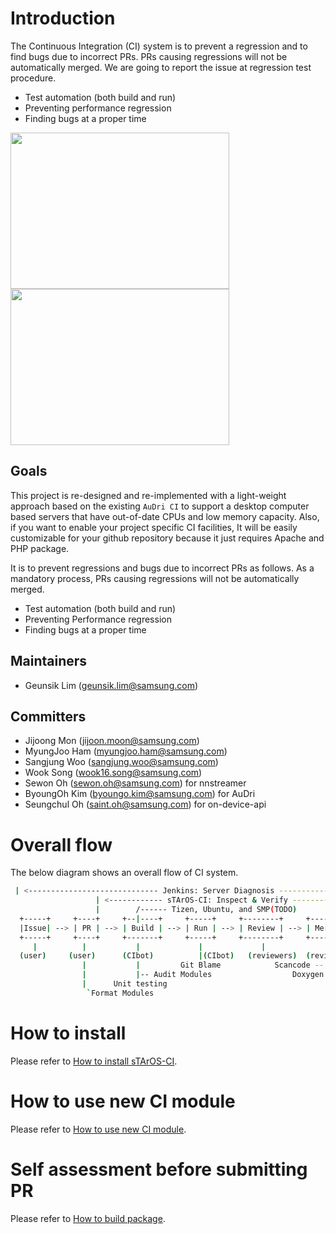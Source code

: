 
# Introduction
The Continuous Integration (CI) system is to prevent a regression and to find bugs due to incorrect PRs.
PRs causing regressions will not be automatically merged. We are going to report the issue at regression test procedure.

- Test automation (both build and run)
- Preventing performance regression
- Finding bugs at a proper time

<img src=https://github.com/nnsuite/TAOS-CI/blob/tizen/screenshot01.png border=0 width=350 height=250></img>
<img src=https://github.com/nnsuite/TAOS-CI/blob/tizen/screenshot02.png border=0 width=350 height=250></img>


## Goals	
This project is re-designed and re-implemented with a light-weight approach based on the existing `AuDri CI` to support a desktop computer based servers that have out-of-date CPUs and low memory capacity. Also, if you want to enable your project specific CI facilities, It will be easily customizable for your github repository because it just requires Apache and PHP package.

It is to prevent regressions and bugs due to incorrect PRs as follows. As a mandatory process, PRs causing regressions will not be automatically merged.

* Test automation (both build and run)
* Preventing Performance regression
* Finding bugs at a proper time


## Maintainers
* Geunsik Lim (geunsik.lim@samsung.com)

## Committers	
* Jijoong Mon (jijoon.moon@samsung.com)
* MyungJoo Ham (myungjoo.ham@samsung.com)
* Sangjung Woo (sangjung.woo@samsung.com)
* Wook Song (wook16.song@samsung.com)
* Sewon Oh (sewon.oh@samsung.com) for nnstreamer
* ByoungOh Kim (byoungo.kim@samsung.com) for AuDri 
* Seungchul Oh (saint.oh@samsung.com) for on-device-api

# Overall flow
The below diagram shows an overall flow of CI system.
```bash
 | <----------------------------- Jenkins: Server Diagnosis ------------------------------> |
                   | <------------ sTArOS-CI: Inspect & Verify ------------> | <---- CD ---->
                   |        /------ Tizen, Ubuntu, and SMP(TODO)           |
  +-----+     +----+     +--|----+     +-----+     +--------+     +-------+     +---------+             
  |Issue| --> | PR | --> | Build | --> | Run | --> | Review | --> | Merge | --> | Release |
  +-----+     +----+     +-------+     +-----+     +--------+     +-------+     +---------+ 
     |          |           |             |             |             |             |
  (user)     (user)      (CIbot)          |(CIbot)   (reviewers)  (reviewers)       |-- SR(Submit Request)
                |           |         Git Blame            Scancode --|             |  
                |           |-- Audit Modules                  Doxygen Book         |-- Pre-flight   
                |      Unit testing                                                 `Tizen PMB(Image)
                 `Format Modules                                                   
```

# How to install
Please refer to [How to install sTArOS-CI](ci/doc/how-to-install-taos-ci.md).

# How to use new CI module
Please refer to [How to use new CI module](ci/doc/how-to-use-taos-ci-module.md).

# Self assessment before submitting PR
Please refer to [How to build package](ci/doc/self-assessment-before-submitting-pr.md).
